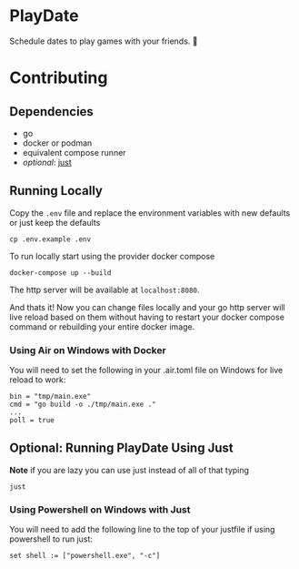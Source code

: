 # PlayDate

Schedule dates to play games with your friends. 🙂

# Contributing

## Dependencies
* go
* docker or podman
* equivalent compose runner
* _optional_: [just](https://github.com/casey/just?tab=readme-ov-file#installation)

## Running Locally

Copy the `.env` file and replace the environment variables with new defaults or just keep the defaults

```shell
cp .env.example .env
```

To run locally start using the provider docker compose
```shell
docker-compose up --build
```

The http server will be available at `localhost:8080`.

And thats it! Now you can change files locally and your go http server will live reload based on them without having to restart your docker compose command or rebuilding your entire docker image.

### Using Air on Windows with Docker

You will need to set the following in your .air.toml file on Windows for live reload to work:
~~~
bin = "tmp/main.exe"
cmd = "go build -o ./tmp/main.exe ."
...
poll = true
~~~

## Optional: Running PlayDate Using Just

**Note** if you are lazy you can use just instead of all of that typing
```shell
just
```

### Using Powershell on Windows with Just

You will need to add the following line to the top of your justfile if using powershell to run just:
```shell
set shell := ["powershell.exe", "-c"]
```


